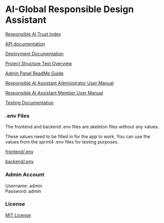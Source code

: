 # AI-Global Responsible Design Assistant

[Responsible AI Trust Index](http://162.246.157.168/)

[API documentation](docs/API.md)

[Deployment Documentation](docs/Deployment&#32;Document.md)

[Project Structure Text Overview](docs/project_structure.md)

[Admin Panel ReadMe Guide](docs/admin_guide.md)

[Responsible AI Assistant Administrator User Manual](docs/Responsible%20AI%20Assistant%20Administrator%20User%20Manual.pdf)

[Responsible AI Assistant Member User Manual](docs/Responsible%20AI%20Assistant%20Member%20User%20Manual.pdf)

[Testing Documentation](docs/Testing%20Document.pdf)

### .env Files 
The frontend and backend .env files are skeleton files without any values. 

These values need to be filled in for the app to work. You can use the values from the sprint4 .env files for testing purposes.

[frontend/.env](https://github.com/UAlberta-CMPUT401/ai-global/blob/sprint4/frontend/.env)

[backend/.env](https://github.com/UAlberta-CMPUT401/ai-global/blob/sprint4/backend/.env)

### Admin Account 

Username: admin\
Password: admin


### License

[MIT License](LICENSE)
